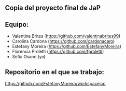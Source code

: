 ## Copia del proyecto final de JaP

## Equipo:
- Valentina Brites (https://github.com/valentinabrites99)
- Carolina Cardona (https://github.com/cardonacaro)
- Estefany Moreira (https://github.com/EstefanyMoreira)
- Florencia Proletti (https://github.com/fproletti)
- Sofia Osano (yo)

## Repositorio en el que se trabajo: 
https://github.com/EstefanyMoreira/workspacejap
